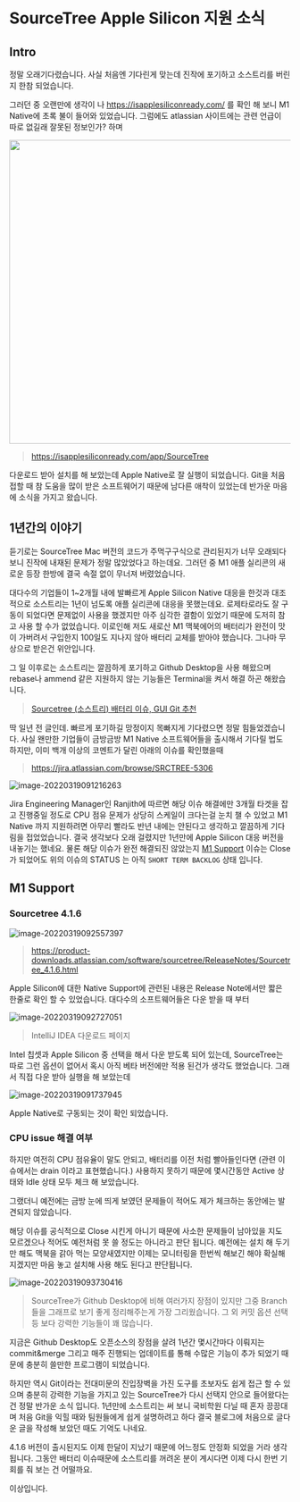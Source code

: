 # SourceTree Apple Silicon 지원 소식

## Intro

정말 오래기다렸습니다. 사실 처음엔 기다린게 맞는데 진작에 포기하고 소스트리를 버린지 한참 되었습니다. 

그러던 중 오랜만에 생각이 나 https://isapplesiliconready.com/ 를 확인 해 보니 M1 Native에 초록 불이 들어와 있었습니다. 그럼에도 atlassian 사이트에는 관련 언급이 따로 없길래 잘못된 정보인가? 하며 

<img src=https://raw.githubusercontent.com/Shane-Park/mdblog/main/news/sourceTreeM1.assets/image-20220319092923565.webp width=750 height=544>

> https://isapplesiliconready.com/app/SourceTree

다운로드 받아 설치를 해 보았는데 Apple Native로 잘 실행이 되었습니다. Git을 처음 접할 때 참 도움을 많이 받은 소프트웨어기 때문에 남다른 애착이 있었는데 반가운 마음에 소식을 가지고 왔습니다.

## 1년간의 이야기

듣기로는 SourceTree Mac 버전의 코드가 주먹구구식으로 관리된지가 너무 오래되다보니 진작에 내재된 문제가 정말 많았었다고 하는데요. 그러던 중 M1 애플 실리콘의 새로운 등장 한방에 결국 속절 없이 무너져 버렸었습니다.

대다수의 기업들이 1~2개월 내에 발빠르게 Apple Silicon Native 대응을 한것과 대조적으로 소스트리는 1년이 넘도록 애플 실리콘에 대응을 못했는데요. 로제타로라도 잘 구동이 되었다면 문제없이 사용을 했겠지만 아주 심각한 결함이 있었기 때문에 도저히 참고 사용 할 수가 없었습니다. 이로인해 저도 새로산 M1 맥북에어의 배터리가 완전이 맛이 가버려서 구입한지 100일도 지나지 않아 배터리 교체를 받아야 했습니다. 그나마 무상으로 받은건 위안입니다.

그 일 이후로는 소스트리는 깔끔하게 포기하고 Github Desktop을 사용 해왔으며 rebase나 ammend 같은 지원하지 않는 기능들은 Terminal을 켜서 해결 하곤 해왔습니다.

> [Sourcetree (소스트리) 배터리 이슈, GUI Git 추천](https://shanepark.tistory.com/61)

딱 일년 전 글인데. 빠르게 포기하길 망정이지 목빠지게 기다렸으면 정말 힘들었겠습니다. 사실 왠만한 기업들이 금방금방 M1 Native 소프트웨어들을 출시해서 기다릴 법도 하지만, 이미 백개 이상의 코멘트가 달린 아래의 이슈를 확인했을때

> https://jira.atlassian.com/browse/SRCTREE-5306 

![image-20220319091216263](https://raw.githubusercontent.com/Shane-Park/mdblog/main/news/sourceTreeM1.assets/image-20220319091216263.webp)

Jira Engineering Manager인 Ranjith에 따르면 해당 이슈 해결에만 3개월 타겟을 잡고 진행중일 정도로 CPU 점유 문제가 상당히 스케일이 크다는걸 눈치 챌 수 있었고 M1 Native 까지 지원하려면 아무리 빨라도 반년 내에는 안된다고 생각하고 깔끔하게 기다림을 접었었습니다. 결국 생각보다 오래 걸렸지만 1년만에 Apple Silicon 대응 버전을 내놓기는 했네요. 물론 해당 이슈가 완전 해결되진 않았는지 [M1 Support](https://jira.atlassian.com/browse/SRCTREE-7446) 이슈는 Close가 되었어도 위의 이슈의 STATUS 는 아직 `SHORT TERM BACKLOG` 상태 입니다.

## M1 Support

### Sourcetree 4.1.6

![image-20220319092557397](https://raw.githubusercontent.com/Shane-Park/mdblog/main/news/sourceTreeM1.assets/image-20220319092557397.webp)

> https://product-downloads.atlassian.com/software/sourcetree/ReleaseNotes/Sourcetree_4.1.6.html

Apple Silicon에 대한 Native Support에 관련된 내용은 Release Note에서만 짧은 한줄로 확인 할 수 있었습니다. 대다수의 소프트웨어들은 다운 받을 때 부터 

![image-20220319092727051](https://raw.githubusercontent.com/Shane-Park/mdblog/main/news/sourceTreeM1.assets/image-20220319092727051.webp)

> IntelliJ IDEA 다운로드 페이지

Intel 칩셋과 Apple Silicon 중 선택을 해서 다운 받도록 되어 있는데, SourceTree는 따로 그런 옵션이 없어서 혹시 아직 베타 버전에만 적용 된건가 생각도 했었습니다. 그래서 직접 다운 받아 실행을 해 보았는데 

![image-20220319091737945](https://raw.githubusercontent.com/Shane-Park/mdblog/main/news/sourceTreeM1.assets/image-20220319091737945.webp)

Apple Native로 구동되는 것이 확인 되었습니다.

### CPU issue 해결 여부

하지만 여전히 CPU 점유율이 말도 안되고, 배터리를 이전 처럼 빨아들인다면 (관련 이슈에서는 drain 이라고 표현했습니다.) 사용하지 못하기 때문에 몇시간동안 Active 상태와 Idle 상태 모두 체크 해 보았습니다.

그랬더니 예전에는 금방 눈에 띄게 보였던 문제들이 적어도 제가 체크하는 동안에는 발견되지 않았습니다.

해당 이슈를 공식적으로 Close 시킨게 아니기 때문에 사소한 문제들이 남아있을 지도 모르겠으나 적어도 예전처럼 못 쓸 정도는 아니라고 판단 됩니다. 예전에는 설치 해 두기만 해도 맥북을 갉아 먹는 모양새였지만 이제는 모니터링을 한번씩 해보긴 해야 확실해지겠지만 마음 놓고 설치해 사용 해도 된다고 판단됩니다.

![image-20220319093730416](https://raw.githubusercontent.com/Shane-Park/mdblog/main/news/sourceTreeM1.assets/image-20220319093730416.webp)

> SourceTree가 Github Desktop에 비해 여러가지 장점이 있지만 그중 Branch 들을 그래프로 보기 좋게 정리해주는게 가장 그리웠습니다. 그 외 커밋 옵션 선택 등 보다 강력한 기능들이 꽤 많습니다.

지금은 Github Desktop도 오픈소스의 장점을 살려 1년간 몇시간마다 이뤄지는 commit&merge 그리고 매주 진행되는 업데이트를 통해 수많은 기능이 추가 되었기 때문에 충분히 쓸만한 프로그램이 되었습니다.

하지만 역시 Git이라는 전대미문의 진입장벽을 가진 도구를 초보자도 쉽게 접근 할 수 있으며 충분히 강력한 기능을 가지고 있는 SourceTree가 다시 선택지 안으로 들어왔다는건 정말 반가운 소식 입니다. 1년만에 소스트리는 써 보니 국비학원 다닐 때 혼자 끙끙대며 처음 Git을 익힐 때와 팀원들에게 쉽게 설명하려고 하다 결국 블로그에 처음으로 글다운 글을 작성해 보았던 때도 기억도 나네요. 

4.1.6 버전이 출시된지도 이제 한달이 지났기 때문에 어느정도 안정화 되었을 거라 생각됩니다. 그동안 배터리 이슈때문에 소스트리를 꺼려온 분이 계시다면 이제 다시 한번 기회를 줘 보는 건 어떨까요.

이상입니다.